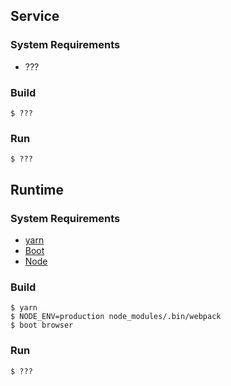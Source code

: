 
## Service
### System Requirements
* ???
### Build
    $ ???
### Run
    $ ???

## Runtime
### System Requirements
* [yarn](https://yarnpkg.com/en/docs/install)
* [Boot](https://github.com/boot-clj/boot#install)
* [Node](https://nodejs.org/)
### Build
    $ yarn
    $ NODE_ENV=production node_modules/.bin/webpack
    $ boot browser
### Run
    $ ???
